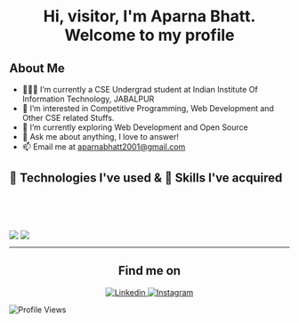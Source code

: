 <h1 align="center">Hi, visitor, I'm Aparna Bhatt.
    Welcome to my profile</h1>
<h2>About Me</h2>

- 👨🏽‍💻 I’m currently a CSE Undergrad student at Indian Institute Of Information Technology, JABALPUR
- 👀 I’m interested in Competitive Programming, Web Development and Other CSE related Stuffs.
- 🌱 I’m currently exploring Web Development and Open Source
- 💬 Ask me about anything, I love to answer!
- 📫 Email me at aparnabhatt2001@gmail.com
 
 
<h2>🔧 Technologies I've used & 🤹 Skills I've acquired </h2>


<img src="https://img.shields.io/badge/C%2B%2B-00599C?style=for-the-badge&logo=c%2B%2B&logoColor=white" alt="">    <img src="https://img.shields.io/badge/C-00599C?style=for-the-badge&logo=c&logoColor=white" alt="">        <img src="https://img.shields.io/badge/Java-ED8B00?style=for-the-badge&logo=java&logoColor=white" alt="">    <img src="https://img.shields.io/badge/HTML5-E34F26?style=for-the-badge&logo=html5&logoColor=white" alt="">    <img src="https://img.shields.io/badge/CSS-239120?&style=for-the-badge&logo=css3&logoColor=white" alt="">    <img src="https://img.shields.io/badge/JavaScript-F7DF1E?style=for-the-badge&logo=javascript&logoColor=black" alt="">
 
<img src="https://img.shields.io/badge/Node.js-43853D?style=for-the-badge&logo=node.js&logoColor=white" alt="">    <img src="https://img.shields.io/badge/Express.js-404D59?style=for-the-badge" alt="">    <img src="https://img.shields.io/badge/React-20232A?style=for-the-badge&logo=react&logoColor=61DAFB" alt="">    <img src="https://img.shields.io/badge/MongoDB-4EA94B?style=for-the-badge&logo=mongodb&logoColor=white" alt="">    <img src="https://img.shields.io/badge/Npm-DC322F?style=for-the-badge&logo=npm&logoColor=white" alt="">    <img src="https://img.shields.io/badge/Git-FF4500?style=for-the-badge&logo=git&logoColor=white" alt="">



    
    
 
  <img align="center" src="https://github-readme-stats.vercel.app/api?username=aparna-bhatt&count_private=true&show_icons=trueline_height=21&bg_color=0,EC6C6C,FFD479,FFFC79,73FA79&theme=graywhite">    <img align="center" src="https://github-readme-stats.vercel.app/api/top-langs/?username=aparna-bhatt&&layout=compact&show_icons=trueline_height=21&langs_count=10&hide=html,css&bg_color=0,73FA79,73FDFF,7A81FF&theme=graywhite">
  
  
  <hr/>
  
  <h2 align="center">Find me on</h2>

<p align="center">
  
  <a href="https://www.linkedin.com/in/aparna-bhatt-8bb134215/">
    <img alt="Linkedin" src="https://img.shields.io/badge/Linkedin--_.svg?style=social&logo=linkedin"/>
  </a>

  <a href="https://www.instagram.com/aparna.bhatt9/">
    <img alt="Instagram" src="https://img.shields.io/badge/Instagram--_.svg?style=social&logo=instagram"/>
  </a>

</p>

![Profile Views](https://visitor-badge.glitch.me/badge?page_id=aparna-bhatt.githubProfile)

